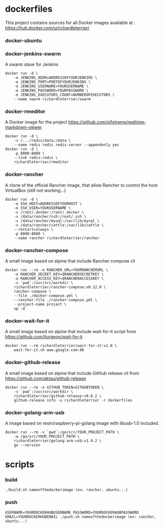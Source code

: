 # dockerfiles

This project contains sources for all Docker images available at : <https://hub.docker.com/u/richardleterrier/>

### docker-ubuntu

### docker-jenkins-swarm

A swarm slave for Jenkins

	docker run -d \
		-e JENKINS_ADDR=ADDRESSOFYOURJENKINS \
		-e JENKINS_PORT=PORTOFYOURJENKINS \
		-e JENKINS_USERNAME=YOURUSERNAME \
		-e JENKINS_PASSWORD=YOURPASSWORD \
		-e JENKINS_EXECUTORS_COUNT=NUMBEROFEXECUTORS \
		--name swarm richardleterrier/swarm

### docker-rmeditor

A Docker image for the project <https://github.com/sifxtreme/realtime-markdown-viewer>

	docker run -d \
		-v /.../redis/data:/data \
		--name redis redis redis-server --appendonly yes
	docker run -d \
		-p 8000:8000 \
		--link redis:redis \
		richardleterrier/rmeditor

### docker-rancher

A clone of the official Rancher image, that allow Rancher to control the host VirtualBox (still not working...)

	docker run -d \
		-e SSH_HOST=ADDRESSOFYOURHOST \
		-e SSH_USER=YOURUSERNAME \
		-v /root/.docker:/root/.docker \
		-v /data/rancher/ssh:/root/.ssh \
		-v /data/rancher/mysql:/var/lib/mysql \
		-v /data/rancher/cattle:/var/lib/cattle \
		--restart=always \
		-p 8080:8080 \
		--name rancher richardleterrier/rancher

### docker-rancher-compose

A small image based on alpine that include Rancher compose cli

	docker run --rm -e RANCHER_URL=YOURRANCHERURL \
		-e RANCHER_SECRET_KEY=$RANCHERSECRETKEY \
		-e RANCHER_ACCESS_KEY=$RANCHERACCESSKEY \
		-v `pwd`:/usr/src/workdir \
		richardleterrier/rancher-compose:v0.12.0 \
		rancher-compose \
		--file ./docker-compose.yml \
		--rancher-file ./rancher-compose.yml \
		--project-name project \
		up -d

### docker-wait-for-it

A small image based on alpine that include wait-for-it script from <https://github.com/iturgeon/wait-for-it>

	docker run --rm richardleterrier/wait-for-it:v1.0 \
		wait-for-it.sh www.google.com:80	

### docker-github-release

A small image based on alpine that include GitHub release cli from <https://github.com/aktau/github-release>

	docker run --rm -e GITHUB_TOKEN=GITHUBTOKEN \
		-v `pwd`:/usr/src/workdir \
		richardleterrier/github-release:v0.6.2 \
		github-release info -u richardleterrier -r dockerfiles

### docker-golang-arm-usb

A image based on resin/raspberry-pi-golang image with libusb-1.0 included.

	docker run --rm -v `pwd`:/go/src/YOUR_PROJECT_PATH \
		-w /go/src/YOUR_PROJECT_PATH \
		richardleterrier/golang-arm-usb:v1.9.2 \
		go --version

# scripts

### build

	./build.sh nameofthedockerimage (ex: rancher, ubuntu...)

### push

	USERNAME=YOURDOCKERHUBUSERNAME PASSWORD=YOURDOCKERHUBPASSWORD EMAIL=YOURDOCKERHUBEMAIL ./push.sh nameofthedockerimage (ex: rancher, ubuntu...)
